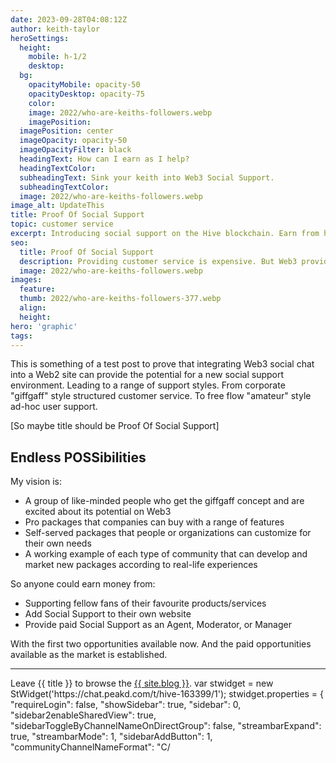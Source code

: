 ```yaml
---
date: 2023-09-28T04:08:12Z
author: keith-taylor
heroSettings:
  height:
    mobile: h-1/2
    desktop: 
  bg:
    opacityMobile: opacity-50
    opacityDesktop: opacity-75
    color: 
    image: 2022/who-are-keiths-followers.webp
    imagePosition: 
  imagePosition: center
  imageOpacity: opacity-50
  imageOpacityFilter: black
  headingText: How can I earn as I help?
  headingTextColor: 
  subheadingText: Sink your keith into Web3 Social Support.
  subheadingTextColor: 
  image: 2022/who-are-keiths-followers.webp
image_alt: UpdateThis
title: Proof Of Social Support
topic: customer service
excerpt: Introducing social support on the Hive blockchain. Earn from helping.
seo:
  title: Proof Of Social Support
  description: Providing customer service is expensive. But Web3 provides new opportunities. Crowd-sourced support on Hive blockchain allows cost savings and earning opportunities.
  image: 2022/who-are-keiths-followers.webp
images:
  feature: 
  thumb: 2022/who-are-keiths-followers-377.webp
  align: 
  height: 
hero: 'graphic'
tags:
---
```

<p>This is something of a test post to prove that integrating Web3 social chat into a Web2 site can provide the potential for a new social support environment. Leading to a range of support styles. From corporate "giffgaff" style structured customer service. To free flow "amateur" style ad-hoc user support.</p>
<p>[So maybe title should be Proof Of Social Support]</p>
<h2 id="endlesspossibilities">Endless POSSibilities</h2>
<p>My vision is:</p>
<ul>
<li>A group of like-minded people who get the giffgaff concept and are excited about its potential on Web3</li>
<li>Pro packages that companies can buy with a range of features</li>
<li>Self-served packages that people or organizations can customize for their own needs</li>
<li>A working example of each type of community that can develop and market new packages according to real-life experiences</li>
</ul>
<p>So anyone could earn money from:</p>
<ul>
<li>Supporting fellow fans of their favourite products/services</li>
<li>Add Social Support to their own website</li>
<li>Provide paid Social Support as an Agent, Moderator, or Manager </li>
</ul>
<p>With the first two opportunities available now. And the paid opportunities available as the market is established.
</p>
<hr>
Leave {{ title }} to browse the <a href="/blog">{{ site.blog }}</a>.
var stwidget = new StWidget('https://chat.peakd.com/t/hive-163399/1'); 
stwidget.properties = {
    "requireLogin": false,
    "showSidebar": true,
    "sidebar": 0,
    "sidebar2enableSharedView": true,
    "sidebarToggleByChannelNameOnDirectGroup": false,
    "streambarExpand": true,
    "streambarMode": 1,
    "sidebarAddButton": 1,
    "communityChannelNameFormat": "C/<title>/<name>",
    "messageIconFlexClass": "block text-justify lg:text-left sm:flex",
    "messageIconClass": "iconFloat",
    "--appCommunityIconFontSize": "18px",
    "--appCommunityIconSize": "42px",
    "homeTabCommunities": false,
    "homeTabPreferences": true,
    "homeTabThemes": true,
    "onlyPrependCommunities": false,
    "prependCommunities": [
        "hive-163399"
    ],
    "defaultTheme": "Light",
    "--appFontFamily": "'Century Schoolbook L'",
    "--appFontSize": "16px",
    "--appMessageFontFamily": "'Century Schoolbook L'",
    "--appMessageFontSize": "16px"
};
var element = stwidget.createElement('450px', '556px', true, true);

//optionally add style/positioning
stwidget.setStyle({ direction: 'rtl', top: '51px', right: '32px' });
//Add the element to webpage
e.appendChild(element);

